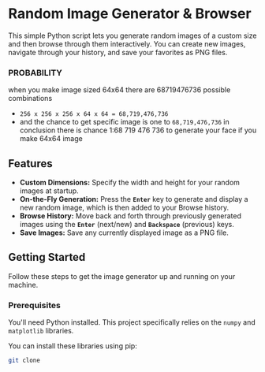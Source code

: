 
# Random Image Generator & Browser

This simple Python script lets you generate random images of a custom size and then browse through them interactively. You can create new images, navigate through your history, and save your favorites as PNG files.
### PROBABILITY
when you make image sized 64x64 there are 68719476736 possible combinations
-   `256 x 256 x 256 x 64 x 64 = 68,719,476,736`
- and the chance to get specific image is one to `68,719,476,736`
in conclusion there is chance 1:68 719 476 736 to generate your face if you make 64x64 image

## Features

* **Custom Dimensions:** Specify the width and height for your random images at startup.
* **On-the-Fly Generation:** Press the **`Enter`** key to generate and display a new random image, which is then added to your Browse history.
* **Browse History:** Move back and forth through previously generated images using the **`Enter`** (next/new) and **`Backspace`** (previous) keys.
* **Save Images:** Save any currently displayed image as a PNG file.

## Getting Started

Follow these steps to get the image generator up and running on your machine.

### Prerequisites

You'll need Python installed. This project specifically relies on the `numpy` and `matplotlib` libraries.

You can install these libraries using pip:

```bash
git clone 
